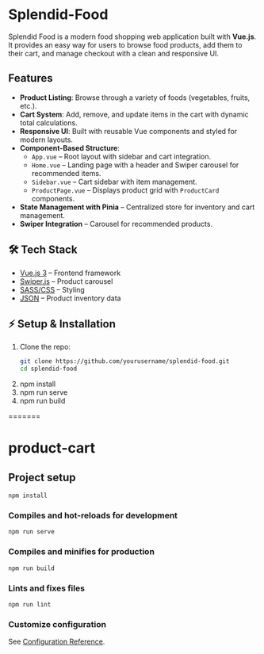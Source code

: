# Splendid-Food
Splendid Food is a modern food shopping web application built with **Vue.js**.  
It provides an easy way for users to browse food products, add them to their cart, and manage checkout with a clean and responsive UI.

##  Features

- **Product Listing**: Browse through a variety of foods (vegetables, fruits, etc.).
- **Cart System**: Add, remove, and update items in the cart with dynamic total calculations.
- **Responsive UI**: Built with reusable Vue components and styled for modern layouts.
- **Component-Based Structure**:
  - `App.vue` – Root layout with sidebar and cart integration.
  - `Home.vue` – Landing page with a header and Swiper carousel for recommended items.
  - `Sidebar.vue` – Cart sidebar with item management.
  - `ProductPage.vue` – Displays product grid with `ProductCard` components.
- **State Management with Pinia** – Centralized store for inventory and cart management.
- **Swiper Integration** – Carousel for recommended products.

## 🛠️ Tech Stack

- [Vue.js 3](https://vuejs.org/) – Frontend framework
- [Swiper.js](https://swiperjs.com/) – Product carousel
- [SASS/CSS](https://sass-lang.com/) – Styling
- [JSON](https://www.json.org/) – Product inventory data

## ⚡ Setup & Installation

1. Clone the repo:
   ```bash
   git clone https://github.com/yourusername/splendid-food.git
   cd splendid-food
2. npm install
3. npm run serve
4. npm run build



=======
# product-cart

## Project setup
```
npm install
```

### Compiles and hot-reloads for development
```
npm run serve
```

### Compiles and minifies for production
```
npm run build
```

### Lints and fixes files
```
npm run lint
```

### Customize configuration
See [Configuration Reference](https://cli.vuejs.org/config/).

